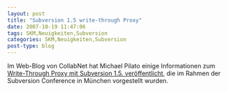 ```yaml
---
layout: post
title: "Subversion 1.5 write-through Proxy"
date: 2007-10-19 11:47:06
tags: SKM,Neuigkeiten,Subversion
categories: SKM,Neuigkeiten,Subversion
post-type: blog
---
```

Im Web-Blog von CollabNet hat Michael Pilato einige Informationen zum <a href="http://blogs.open.collab.net/svn/2007/10/yesterday-at-th.html#more"  title="Write-Through Proxy">Write-Through Proxy mit Subversion 1.5. veröffentlicht</a>, die im Rahmen der Subversion Conference in München vorgestellt wurden.
